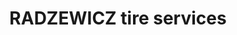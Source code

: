 ---
title: "RADZEWICZ tire services"
url: /altamont/radzewicz-tire-services/
shop: Autowerkstatt
---